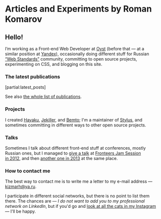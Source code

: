 # **Articles and Experiments** by Roman Komarov

## Hello!

I’m working as a Front-end Web Developer at [Oyst](http://www.oyst.com) (before that — at a similar position at [Yandex](http://yandex.com)), occasionally doing different stuff for Russian [“Web Standards”](http://web-standards.ru/about/en/) community, committing to open source projects, experimenting on CSS, and blogging on this site.


### The latest publications

[partial:latest_posts]

See also [the whole list of publications](everything/).


### Projects

I created [Hayaku](http://hayakubundle.com), [Jekiller](gh:shower/jekyller), and [Bemto](gh:kizu/bemto); I'm a maintainer of [Stylus](gh:stylus/stylus), and sometimes committing in different ways to other open source projects.


### Talks

Sometimes I talk about different front-end stuff at conferences, mostly Russian ones, but I managed to [give a talk](http://vimeo.com/51897358) at [Fronteers Jam Session in 2012](http://fronteers.nl/congres/2012/jam-session), and then [another one in 2013](https://fronteers.nl/congres/2013/jam-session/dont-look-into-the-source) at the same place.


### How to contact me

The best way to contact me is to write me a letter to my e-mail address — [kizmarh@ya.ru](mailto:kizmarh@ya.ru).

I participate in different social networks, but there is no point to list them there. The chances are — _I do not want to add you to my professional network on LinkedIn_, but if you'd go and [look at all the cats in my Instagram](https://instagram.com/ki_zu) — I'll be happy.
